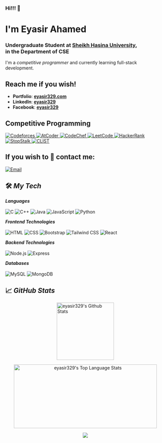 ### Hi!!! 👋

<h1>I'm Eyasir Ahamed</h1>
<h3>Undergraduate Student at <a href="https://www.shu.edu.bd/">Sheikh Hasina University</a>,<br> in the Department of CSE</h3>

<p>I'm a <i>competitive programmer</i> and currently learning full-stack development.</p>

## Reach me if you wish!

- **Portfolio**: <a href="https://www.eyasir329.com/"><b>eyasir329.com</b></a><br>
- **LinkedIn**: <a href="https://www.linkedin.com/in/eyasir329/"><b>eyasir329</b></a><br>
- **Facebook**: <a href="https://www.facebook.com/eyasir329"><b>eyasir329</b></a><br>

## Competitive Programming
<a href="https://codeforces.com/profile/eyasir329">
  <img src="https://img.shields.io/static/v1?label=&message=Codeforces&color=1f8acb&logo=codeforces&style=flat-square" alt="Codeforces">
</a>
<a href="https://atcoder.jp/users/eyasir329">
  <img src="https://img.shields.io/static/v1?label=&message=AtCoder&color=1f8acb&logo=atcoder&style=flat-square" alt="AtCoder">
</a>
<a href="https://www.codechef.com/users/eyasir329">
  <img src="https://img.shields.io/static/v1?label=&message=CodeChef&color=1f8acb&logo=codechef&style=flat-square" alt="CodeChef">
</a>
<a href="https://leetcode.com/u/eyasir329/">
  <img src="https://img.shields.io/static/v1?label=&message=LeetCode&color=1f8acb&logo=leetcode&style=flat-square" alt="LeetCode">
</a>
<a href="https://www.hackerrank.com/profile/eyasir329">
  <img src="https://img.shields.io/static/v1?label=&message=HackerRank&color=1f8acb&logo=hackerrank&style=flat-square" alt="HackerRank">
</a>
<a href="https://www.stopstalk.com/user/profile/eyasir_shu_cse_002">
  <img src="https://img.shields.io/static/v1?label=&message=StopStalk&color=1f8acb&logo=stopstalk&style=flat-square" alt="StopStalk">
</a>
<a href="https://clist.by/coder/eyasir329/">
  <img src="https://img.shields.io/static/v1?label=&message=CLIST&color=1f8acb&logo=linux&style=flat-square" alt="CLIST">
</a>

## If you wish to 💬 contact me:

<a href="mailto:eyasir329@gmail.com"><img src="https://img.shields.io/static/v1?label=&message=eyasir329@gmail.com&color=1f8acb&style=flat-square&logo=gmail" alt="Email"></a>

## 🛠️ ***My Tech***
***Languages***<br><br>
<img src="https://img.shields.io/static/v1?&message=C&color=00599C&logo=C&label=" alt="C">
<img src="https://img.shields.io/static/v1?&message=C%2B%2B&color=00599C&logo=C%2B%2B&label=" alt="C++">
<img src="https://img.shields.io/static/v1?&message=Java&color=c93618&logo=java&logoColor=white&label=" alt="Java">
<img src="https://img.shields.io/static/v1?&message=JavaScript&color=F7DF1E&logo=javascript&logoColor=white&label=" alt="JavaScript">
<img src="https://img.shields.io/static/v1?&message=Python&color=000000&logo=python&logoColor=c9e307&label=" alt="Python">

***Frontend Technologies***<br><br>
<img src="https://img.shields.io/static/v1?&message=HTML&color=E34F26&logo=html5&logoColor=white&label=" alt="HTML">
<img src="https://img.shields.io/static/v1?&message=CSS&color=1572B6&logo=css3&logoColor=white&label=" alt="CSS">
<img src="https://img.shields.io/static/v1?&message=Bootstrap&color=7952B3&logo=bootstrap&logoColor=white&label=" alt="Bootstrap">
<img src="https://img.shields.io/static/v1?&message=Tailwind%20CSS&color=06B6D4&logo=tailwindcss&logoColor=white&label=" alt="Tailwind CSS">
<img src="https://img.shields.io/static/v1?&message=React&color=61DAFB&logo=react&logoColor=white&label=" alt="React">

***Backend Technologies***<br><br>
<img src="https://img.shields.io/static/v1?&message=Node.js&color=339933&logo=nodedotjs&logoColor=white&label=" alt="Node.js">
<img src="https://img.shields.io/static/v1?&message=Express&color=000000&logo=express&logoColor=white&label=" alt="Express">

***Databases***<br><br>
<img src="https://img.shields.io/static/v1?&message=MySQL&color=4479A1&logo=mysql&logoColor=white&label=" alt="MySQL">
<img src="https://img.shields.io/static/v1?&message=MongoDB&color=47A248&logo=mongodb&logoColor=white&label=" alt="MongoDB">


## 📈 ***GitHub Stats***

<p align="center">
<a align="left" href="https://github.com/eyasir329">
<img alt="eyasir329's Github Stats" height="180px" src="https://github-readme-stats.vercel.app/api?username=eyasir329&show_icons=true&count_private=true&theme=algolia&hide_border=true" /> </a>
</p>
<p align="center">
<a href="https://github.com/eyasir329">
<img alt="eyasir329's Top Language Stats" height="200px" width="450px" src="https://github-readme-stats.vercel.app/api/top-langs/?username=eyasir329&langs_count=8&count_private=true&layout=compact&theme=algolia&hide_border=true&hide=css,scss,html" /> </a>
</p>

<p align="center">
<a href="https://visitcount.itsvg.in">
  <img src="https://visitcount.itsvg.in/api?id=eyasir329&label=Profile%20Views&color=1&icon=8&pretty=true" />
</a>
</p>
